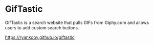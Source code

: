 # GifTastic

GifTastic is a search website that pulls GIFs from Giphy.com and allows users to add custom search buttons.

https://ryankooy.github.io/giftastic
